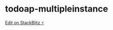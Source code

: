 # todoap-multipleinstance

[Edit on StackBlitz ⚡️](https://stackblitz.com/edit/todoap-multipleinstance)
